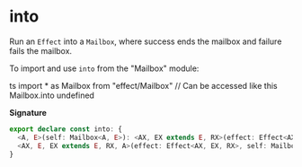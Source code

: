 # into

Run an `Effect` into a `Mailbox`, where success ends the mailbox and failure
fails the mailbox.

To import and use `into` from the "Mailbox" module:

ts
import \* as Mailbox from "effect/Mailbox"
// Can be accessed like this
Mailbox.into
undefined

**Signature**

```ts
export declare const into: {
  <A, E>(self: Mailbox<A, E>): <AX, EX extends E, RX>(effect: Effect<AX, EX, RX>) => Effect<boolean, never, RX>
  <AX, E, EX extends E, RX, A>(effect: Effect<AX, EX, RX>, self: Mailbox<A, E>): Effect<boolean, never, RX>
}
```
